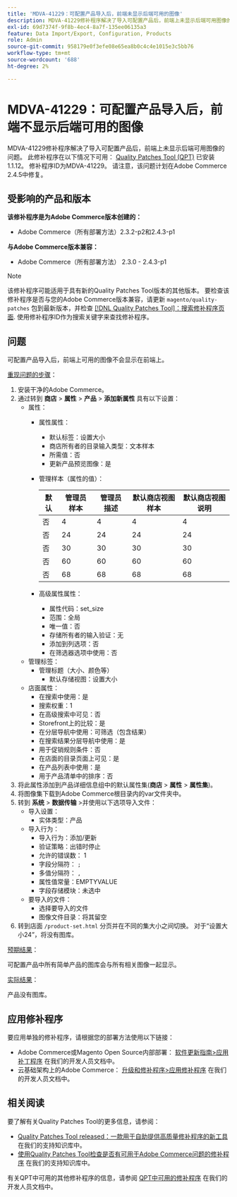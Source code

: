 ```yaml
---
title: 'MDVA-41229：可配置产品导入后，前端未显示后端可用的图像'
description: MDVA-41229修补程序解决了导入可配置产品后，前端上未显示后端可用图像的问题。 安装[Quality Patches Tool (QPT)](/help/announcements/adobe-commerce-announcements/magento-quality-patches-released-new-tool-to-self-serve-quality-patches.md) 1.1.12后，即可使用此修补程序。 修补程序ID为MDVA-41229。 请注意，该问题计划在Adobe Commerce 2.4.5中修复。
exl-id: 69d7374f-9f8b-4ec4-8a7f-135ee06135a3
feature: Data Import/Export, Configuration, Products
role: Admin
source-git-commit: 958179e0f3efe08e65ea8b0c4c4e1015e3c5bb76
workflow-type: tm+mt
source-wordcount: '688'
ht-degree: 2%

---
```


# MDVA-41229：可配置产品导入后，前端不显示后端可用的图像

MDVA-41229修补程序解决了导入可配置产品后，前端上未显示后端可用图像的问题。 此修补程序在以下情况下可用： [Quality Patches Tool (QPT)](/help/announcements/adobe-commerce-announcements/magento-quality-patches-released-new-tool-to-self-serve-quality-patches.md) 已安装1.1.12。 修补程序ID为MDVA-41229。 请注意，该问题计划在Adobe Commerce 2.4.5中修复。

## 受影响的产品和版本

**该修补程序是为Adobe Commerce版本创建的：**

* Adobe Commerce（所有部署方法）2.3.2-p2和2.4.3-p1

**与Adobe Commerce版本兼容：**

* Adobe Commerce（所有部署方法） 2.3.0 - 2.4.3-p1

>[!NOTE]
>
>该修补程序可能适用于具有新的Quality Patches Tool版本的其他版本。 要检查该修补程序是否与您的Adobe Commerce版本兼容，请更新 `magento/quality-patches` 包到最新版本，并检查 [[!DNL Quality Patches Tool]：搜索修补程序页面](https://devdocs.magento.com/quality-patches/tool.html#patch-grid). 使用修补程序ID作为搜索关键字来查找修补程序。

## 问题

可配置产品导入后，前端上可用的图像不会显示在前端上。

<u>重现问题的步骤</u>：

1. 安装干净的Adobe Commerce。
1. 通过转到 **商店** > **属性** > **产品** > **添加新属性** 具有以下设置：
   * 属性：
      * 属性属性：
         * 默认标签：设置大小
         * 商店所有者的目录输入类型：文本样本
         * 所需值：否
         * 更新产品预览图像：是
      * 管理样本（属性的值）：

        | 默认 | 管理员样本 | 管理员描述 | 默认商店视图样本 | 默认商店视图说明 |
        |---|---|---|---|---|
        | 否 | 4 | 4 | 4 | 4 |
        | 否 | 24 | 24 | 24 | 24 |
        | 否 | 30 | 30 | 30 | 30 |
        | 否 | 60 | 60 | 60 | 60 |
        | 否 | 68 | 68 | 68 | 68 |
      * 高级属性属性：
         * 属性代码：set_size
         * 范围：全局
         * 唯一值：否
         * 存储所有者的输入验证：无
         * 添加到列选项：否
         * 在筛选器选项中使用：否
   * 管理标签：
      * 管理标题（大小、颜色等）
         * 默认存储视图：设置大小
   * 店面属性：
      * 在搜索中使用：是
      * 搜索权重：1
      * 在高级搜索中可见：否
      * Storefront上的比较：是
      * 在分层导航中使用：可筛选（包含结果）
      * 在搜索结果分层导航中使用：是
      * 用于促销规则条件：否
      * 在店面的目录页面上可见：是
      * 在产品列表中使用：是
      * 用于产品清单中的排序：否
1. 将此属性添加到产品详细信息组中的默认属性集(**商店** > **属性** > **属性集**)。
1. 将图像集下载到Adobe Commerce根目录内的var文件夹中。
1. 转到 **系统** > **数据传输** >并使用以下选项导入文件：
   * 导入设置：
      * 实体类型：产品
   * 导入行为：
      * 导入行为：添加/更新
      * 验证策略：出错时停止
      * 允许的错误数： 1
      * 字段分隔符： `;`
      * 多值分隔符： `,`
      * 属性值常量：EMPTYVALUE
      * 字段存储模块：未选中
   * 要导入的文件：
      * 选择要导入的文件
      * 图像文件目录：将其留空
1. 转到店面 `/product-set.html` 分页并在不同的集大小之间切换。 对于“设置大小24”，将没有图库。

<u>预期结果</u>：

可配置产品中所有简单产品的图库会与所有相关图像一起显示。

<u>实际结果</u>：

产品没有图库。

## 应用修补程序

要应用单独的修补程序，请根据您的部署方法使用以下链接：

* Adobe Commerce或Magento Open Source内部部署： [软件更新指南>应用补丁程序](https://devdocs.magento.com/guides/v2.4/comp-mgr/patching/mqp.html) 在我们的开发人员文档中。
* 云基础架构上的Adobe Commerce： [升级和修补程序>应用修补程序](https://devdocs.magento.com/cloud/project/project-patch.html) 在我们的开发人员文档中。

## 相关阅读

要了解有关Quality Patches Tool的更多信息，请参阅：

* [Quality Patches Tool released：一款用于自助提供高质量修补程序的新工具](/help/announcements/adobe-commerce-announcements/magento-quality-patches-released-new-tool-to-self-serve-quality-patches.md) 在我们的支持知识库中。
* [使用Quality Patches Tool检查是否有可用于Adobe Commerce问题的修补程序](/help/support-tools/patches-available-in-qpt-tool/check-patch-for-magento-issue-with-magento-quality-patches.md) 在我们的支持知识库中。

有关QPT中可用的其他修补程序的信息，请参阅 [QPT中可用的修补程序](https://devdocs.magento.com/quality-patches/tool.html#patch-grid) 在我们的开发人员文档中。
